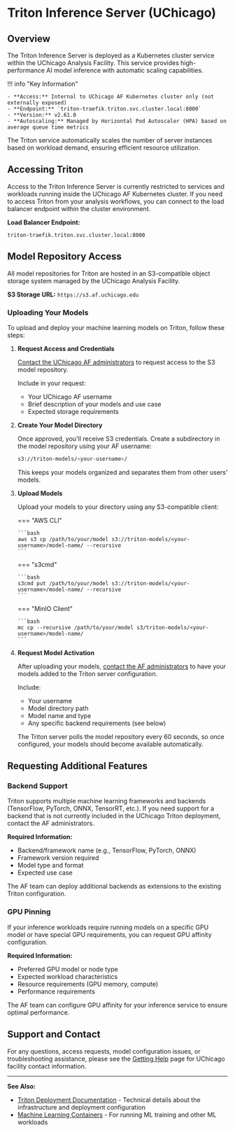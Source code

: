 # Triton Inference Server (UChicago)

## Overview

The Triton Inference Server is deployed as a Kubernetes cluster service within
the UChicago Analysis Facility. This service provides high-performance AI model
inference with automatic scaling capabilities.

!!! info "Key Information"

    - **Access:** Internal to UChicago AF Kubernetes cluster only (not externally exposed)
    - **Endpoint:** `triton-traefik.triton.svc.cluster.local:8000`
    - **Version:** v2.61.0
    - **Autoscaling:** Managed by Horizontal Pod Autoscaler (HPA) based on average queue time metrics

The Triton service automatically scales the number of server instances based on
workload demand, ensuring efficient resource utilization.

## Accessing Triton

Access to the Triton Inference Server is currently restricted to services and
workloads running inside the UChicago AF Kubernetes cluster. If you need to
access Triton from your analysis workflows, you can connect to the load balancer
endpoint within the cluster environment.

**Load Balancer Endpoint:**

```
triton-traefik.triton.svc.cluster.local:8000
```

## Model Repository Access

All model repositories for Triton are hosted in an S3-compatible object storage
system managed by the UChicago Analysis Facility.

**S3 Storage URL:** `https://s3.af.uchicago.edu`

### Uploading Your Models

To upload and deploy your machine learning models on Triton, follow these steps:

1.  **Request Access and Credentials**

    [Contact the UChicago AF administrators](../getting_help.md#facility-specific-support)
    to request access to the S3 model repository.

    Include in your request:

    <!-- prettier-ignore (https://github.com/prettier/prettier/issues/18005) -->
    - Your UChicago AF username
    - Brief description of your models and use case
    - Expected storage requirements

2.  **Create Your Model Directory**

    Once approved, you'll receive S3 credentials. Create a subdirectory in the
    model repository using your AF username:

    ```bash
    s3://triton-models/<your-username>/
    ```

    This keeps your models organized and separates them from other users'
    models.

3.  **Upload Models**

    Upload your models to your directory using any S3-compatible client:

    === "AWS CLI"

        ```bash
        aws s3 cp /path/to/your/model s3://triton-models/<your-username>/model-name/ --recursive
        ```

    === "s3cmd"

        ```bash
        s3cmd put /path/to/your/model s3://triton-models/<your-username>/model-name/ --recursive
        ```

    === "MinIO Client"

        ```bash
        mc cp --recursive /path/to/your/model s3/triton-models/<your-username>/model-name/
        ```

4.  **Request Model Activation**

    After uploading your models,
    [contact the AF administrators](../getting_help.md#facility-specific-support)
    to have your models added to the Triton server configuration.

    Include:

    <!-- prettier-ignore (https://github.com/prettier/prettier/issues/18005) -->
    - Your username
    - Model directory path
    - Model name and type
    - Any specific backend requirements (see below)

    The Triton server polls the model repository every 60 seconds, so once
    configured, your models should become available automatically.

## Requesting Additional Features

### Backend Support

Triton supports multiple machine learning frameworks and backends (TensorFlow,
PyTorch, ONNX, TensorRT, etc.). If you need support for a backend that is not
currently included in the UChicago Triton deployment, contact the AF
administrators.

**Required Information:**

- Backend/framework name (e.g., TensorFlow, PyTorch, ONNX)
- Framework version required
- Model type and format
- Expected use case

The AF team can deploy additional backends as extensions to the existing Triton
configuration.

### GPU Pinning

If your inference workloads require running models on a specific GPU model or
have special GPU requirements, you can request GPU affinity configuration.

**Required Information:**

- Preferred GPU model or node type
- Expected workload characteristics
- Resource requirements (GPU memory, compute)
- Performance requirements

The AF team can configure GPU affinity for your inference service to ensure
optimal performance.

## Support and Contact

For any questions, access requests, model configuration issues, or
troubleshooting assistance, please see the [Getting Help](../getting_help.md)
page for UChicago facility contact information.

---

**See Also:**

- [Triton Deployment Documentation](triton_deployment.md) - Technical details
  about the infrastructure and deployment configuration
- [Machine Learning Containers](../containers/ml/info.md) - For running ML
  training and other ML workloads
